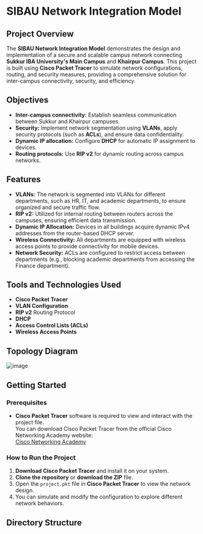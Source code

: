 # SIBAU Network Integration Model

## Project Overview  
The **SIBAU Network Integration Model** demonstrates the design and implementation of a secure and scalable campus network connecting **Sukkur IBA University's Main Campus** and **Khairpur Campus**. This project is built using **Cisco Packet Tracer** to simulate network configurations, routing, and security measures, providing a comprehensive solution for inter-campus connectivity, security, and efficiency.

## Objectives  
- **Inter-campus connectivity:** Establish seamless communication between Sukkur and Khairpur campuses.  
- **Security:** Implement network segmentation using **VLANs**, apply security protocols (such as **ACLs**), and ensure data confidentiality.  
- **Dynamic IP allocation:** Configure **DHCP** for automatic IP assignment to devices.  
- **Routing protocols:** Use **RIP v2** for dynamic routing across campus networks.  

## Features  
- **VLANs:** The network is segmented into VLANs for different departments, such as HR, IT, and academic departments, to ensure organized and secure traffic flow.  
- **RIP v2:** Utilized for internal routing between routers across the campuses, ensuring efficient data transmission.  
- **Dynamic IP Allocation:** Devices in all buildings acquire dynamic IPv4 addresses from the router-based DHCP server.  
- **Wireless Connectivity:** All departments are equipped with wireless access points to provide connectivity for mobile devices.  
- **Network Security:** ACLs are configured to restrict access between departments (e.g., blocking academic departments from accessing the Finance department).

## Tools and Technologies Used  
- **Cisco Packet Tracer**  
- **VLAN Configuration**  
- **RIP v2** Routing Protocol  
- **DHCP**  
- **Access Control Lists (ACLs)**  
- **Wireless Access Points**  

## Topology Diagram
![image](https://github.com/user-attachments/assets/0268e3c3-d8ed-4ce7-9663-e3897abc1b45)



## Getting Started  
### Prerequisites  
- **Cisco Packet Tracer** software is required to view and interact with the project file.  
  You can download Cisco Packet Tracer from the official Cisco Networking Academy website:  
  [Cisco Networking Academy](https://www.netacad.com)

### How to Run the Project  
1. **Download Cisco Packet Tracer** and install it on your system.  
2. **Clone the repository** or **download the ZIP** file.  
3. Open the `project.pkt` file in **Cisco Packet Tracer** to view the network design.  
4. You can simulate and modify the configuration to explore different network behaviors.

## Directory Structure  
